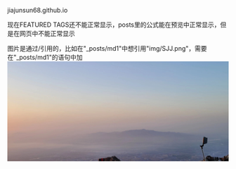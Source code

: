 jiajunsun68.github.io

现在FEATURED TAGS还不能正常显示，posts里的公式能在预览中正常显示，但是在网页中不能正常显示

图片是通过/引用的，比如在"_posts/md1"中想引用"img/SJJ.png"，需要在"_posts/md1"的语句中加![在这里插入图片描述](/img/TaiShan.jpg)
